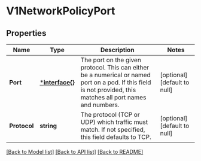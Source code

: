 # V1NetworkPolicyPort

## Properties
Name | Type | Description | Notes
------------ | ------------- | ------------- | -------------
**Port** | [***interface{}**](interface{}.md) | The port on the given protocol. This can either be a numerical or named port on a pod. If this field is not provided, this matches all port names and numbers. | [optional] [default to null]
**Protocol** | **string** | The protocol (TCP or UDP) which traffic must match. If not specified, this field defaults to TCP. | [optional] [default to null]

[[Back to Model list]](../README.md#documentation-for-models) [[Back to API list]](../README.md#documentation-for-api-endpoints) [[Back to README]](../README.md)


